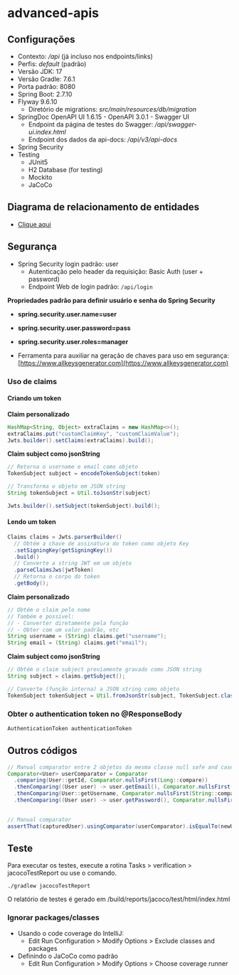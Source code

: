 # advanced-apis

## Configurações

- Contexto: */api* (já incluso nos endpoints/links)
- Perfis: *default* (padrão)
- Versão JDK: 17
- Versão Gradle: 7.6.1
- Porta padrão: 8080
- Spring Boot: 2.7.10
- Flyway 9.6.10
  - Diretório de migrations: *src/main/resources/db/migration*
- SpringDoc OpenAPI UI 1.6.15 - OpenAPI 3.0.1 - Swagger UI
  - Endpoint da página de testes do Swagger: */api/swagger-ui.index.html*
  - Endpoint dos dados da api-docs: */api/v3/api-docs*
- Spring Security
- Testing
  - JUnit5
  - H2 Database (for testing)
  - Mockito
  - JaCoCo

<!--
  Spring Boot Developer Tools: 3.0.4
-->

## Diagrama de relacionamento de entidades
- [Clique aqui](https://app.diagrams.net/#G13bd2ILwPsaACDqCaTtsRLozOtMCCcUoe)

## Segurança
- Spring Security login padrão: user
  - Autenticação pelo header da requisição: Basic Auth (user + password)
  - Endpoint Web de login padrão: `/api/login`

**Propriedades padrão para definir usuário e senha do Spring Security**

- **spring.security.user.name=user**
- **spring.security.user.password=pass**
- **spring.security.user.roles=manager**

- Ferramenta para auxiliar na geração de chaves para uso em segurança: [https://www.allkeysgenerator.com](https://www.allkeysgenerator.com)

### Uso de claims

#### Criando um token

**Claim personalizado**

```java
HashMap<String, Object> extraClaims = new HashMap<>();
extraClaims.put("customClaimKey", "customClaimValue");
Jwts.builder().setClaims(extraClaims).build();
```

**Claim subject como jsonString**

```java
// Retorna o username e email como objeto
TokenSubject subject = encodeTokenSubject(token)

// Transforma o objeto em JSON string
String tokenSubject = Util.toJsonStr(subject)

Jwts.builder().setSubject(tokenSubject).build();
```

#### Lendo um token

```java
Claims claims = Jwts.parserBuilder()
  // Obtém a chave de assinatura do token como objeto Key
  .setSigningKey(getSigningKey())
  .build()
  // Converte a string JWT em um objeto
  .parseClaimsJws(jwtToken)
  // Retorna o corpo do token
  .getBody();
```

**Claim personalizado**

```java
// Obtém o claim pelo nome
// Também e possível:
// - Converter diretamente pela função
// - Obter com um valor padrão, etc
String username = (String) claims.get("username");
String email = (String) claims.get("email");
```

**Claim subject como jsonString**

```java
// Obtém o claim subject previamente gravado como JSON string
String subject = claims.getSubject();

// Converte (função interna) a JSON string como objeto
TokenSubject tokenSubject = Util.fromJsonStr(subject, TokenSubject.class);
```

### Obter o authentication token no @ResponseBody

```java
AuthenticationToken authenticationToken
```

## Outros códigos

```java
// Manual comparator entre 2 objetos da mesma classe null safe and case sensitive
Comparator<User> userComparator = Comparator
  .comparing(User::getId, Comparator.nullsFirst(Long::compare))
  .thenComparing((User user) -> user.getEmail(), Comparator.nullsFirst(String::compareTo))
  .thenComparing(User::getUsername, Comparator.nullsFirst(String::compareTo))
  .thenComparing((User user) -> user.getPassword(), Comparator.nullsFirst(String::compareTo));
  

// Manual comparator
assertThat(capturedUser).usingComparator(userComparator).isEqualTo(newUser);
```

## Teste

Para executar os testes, execute a rotina Tasks > verification > jacocoTestReport ou use o comando.

```
./gradlew jacocoTestReport
```

O relatório de testes é gerado em /build/reports/jacoco/test/html/index.html

### Ignorar packages/classes
- Usando o code coverage do IntelliJ:
  - Edit Run Configuration > Modify Options > Exclude classes and packages
- Definindo o JaCoCo como padrão
  - Edit Run Configuration > Modify Options > Choose coverage runner
